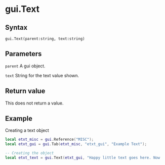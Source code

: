 # gui.Text

## Syntax
```
gui.Text(parent:string, text:string)
```

## Parameters
```parent``` A gui object.

```text``` String for the text value shown.

## Return value
This does not return a value.

## Example
Creating a text object
```lua
local etxt_misc = gui.Reference("MISC");
local etxt_gui = gui.Tab(etxt_misc, "etxt_gui", "Example Text");

-- Creating the object
local etxt_text = gui.Text(etxt_gui, "Happy little text goes here. Now make sure to beat the devil out of it!");
```